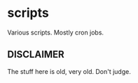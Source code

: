 # scripts

Various scripts. Mostly cron jobs. 



## DISCLAIMER 

The stuff here is old, very old. Don't judge. 
